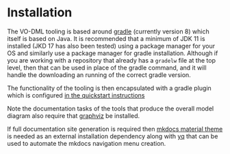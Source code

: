 Installation
============

The VO-DML tooling is based around [gradle](https://gradle.org) (currently version 8) which itself
is based on Java. It is recommended that a minimum of JDK 11 is installed 
(JKD 17 has also been tested) using a package manager for your OS and 
similarly use a package manager for gradle installation. Although if you are working
with a repository that already has a `gradelw` file at the top level, then that can be used
in place of the gradle command, and it will handle the downloading an running of the correct gradle version. 

The functionality of the tooling is then encapsulated with a gradle plugin which
is configured [in the quickstart instructions](QuickStart.md)

Note the documentation tasks of the tools that produce the overall model diagram also require that [graphviz](https://graphviz.org)  be installed. 

If full documentation site generation is required then [mkdocs material theme](https://squidfunk.github.io/mkdocs-material/getting-started/) is needed as an external installation dependency along with [yq](https://github.com/mikefarah/yq/#install) that can be used to automate the mkdocs navigation menu creation.